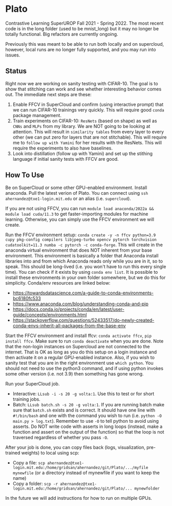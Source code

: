 # Plato
Contrastive Learning SuperUROP Fall 2021 - Spring 2022. The most recent code is in the long folder (used to be mnist_long) but it may no longer be totally functional. Big refactors are currently ongoing.

Previously this was meant to be able to run both locally and on supercloud, however, local runs are no longer fully supported, and you may run into issues.

## Status
Right now we are working on sanity testing with CIFAR-10. The goal is to show that stitching can work and see whether interesting behavior comes out. The immediate next steps are these:
1. Enable FFCV in SuperCloud and confirm (using interactive prompt) that we can run CIFAR-10 trainings very quickly. This will require good `conda` package management.
2. Train experiments on CIFAR-10: `ResNets` (based on shape) as well as `CNNs` and `MLPs` from my library. We are NOT going to be looking at attention. This will result in `similarity tables` from every layer to every other (we can put zero for layers that are not stitchable). This will require me to `follow up with Yamini` for her results with the ResNets. This will require the experiments to also have baselines.
3. Look into distillation (follow up with Yamini) and set up the stithing language if initial sanity tests with FFCV are good.

## How To Use
Be on SuperCloud or some other GPU-enabled environment. Install anaconda. Pull the latest verion of Plato. You can connect using `ssh ahernandez@txe1-login.mit.edu` or an alias (i.e. `supercloud`).

If you are not using FFCV, you can run `module load anaconda/2022a && module load cuda/11.3` to get faster-importing modules for machine learning. Otherwise, you can simply use the FFCV environment we will create.

Run the FFCV environment setup: `conda create -y -n ffcv python=3.9 cupy pkg-config compilers libjpeg-turbo opencv pytorch torchvision cudatoolkit=11.3 numba -c pytorch -c conda-forge`. This will create in the anaconda virtual environment that does NOT inherent from your base environment. This environment is basically a folder that Anaconda install libraries into and from which Anaconda reads only while you are in it, so to speak. This should be long-lived (i.e. you won't have to run this every single time). You can check if it exists by using `conda env list`. It is possible to install these environments in your own folder somewhere, but we do this for simplicity. Conda/env resources are linked below:
- https://towardsdatascience.com/a-guide-to-conda-environments-bc6180fc533
- https://www.anaconda.com/blog/understanding-conda-and-pip
- https://docs.conda.io/projects/conda/en/latest/user-guide/concepts/environments.html
- https://stackoverflow.com/questions/52433517/do-newly-created-conda-envs-inherit-all-packages-from-the-base-env

Start the FFCV environment and install ffcv: `conda activate ffcv`, `pip install ffcv`. Make sure to run `conda deactivate` when you are done. Note that the non-login instances on Supercloud are not connected to the internet. That is OK as long as you do this setup on a login instance and then activate it on a regular GPU-enabled instance. Also, if you wish to sanity test that you are in the right environment use `which python`. You should not need to use the python3 command, and if using python invokes some other version (i.e. not 3.9) then something has gone wrong.

Run your SuperCloud job.
- Interactive: `LLsub -i -s 20 -g volta:1`. Use this to test or for short training jobs.
- Batch: `LLsub batch.sh -s 20 -g volta:1`. If you are running batch make sure that `batch.sh` exists and is correct. It should have one line with `#!/bin/bash` and one with the command you wish to run (i.e. `python -O main.py > log.txt`). Remember to use `-O` to tell python to avoid using asserts. Do NOT write code with asserts in long loops (instead, make a function and assert on the output of the function) so that the loop is not traversed regardless of whether you pass `-O`.

After your job is done, you can copy files back (logs, visualization, pre-trained weights) to local using scp:
- Copy a file: `scp ahernandez@txe1-login.mit.edu:/home/gridsan/ahernandez/git/Plato/.../myfile mynewfile` (or a directory instead of mynewfile if you want to keep the name)
- Copy a folder: `scp -r ahernandez@txe1-login.mit.edu:/home/gridsan/ahernandez/git/Plato/... mynewfolder`

In the future we will add instructions for how to run on multiple GPUs.
